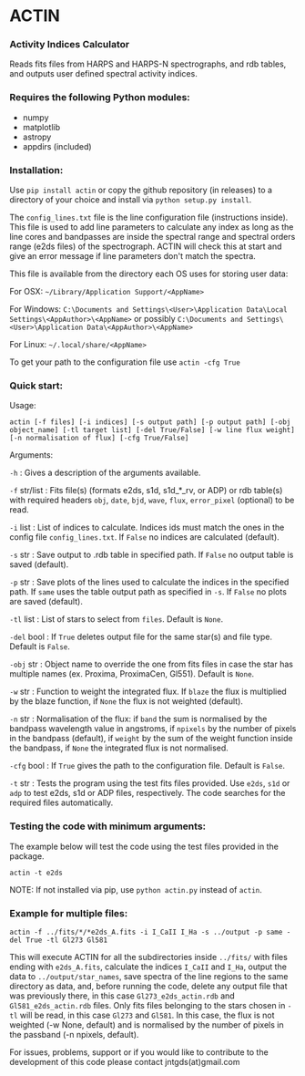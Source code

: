 # ACTIN
### Activity Indices Calculator

Reads fits files from HARPS and HARPS-N spectrographs, and rdb tables, and outputs user defined spectral activity indices.


### Requires the following Python modules:
- numpy
- matplotlib
- astropy
- appdirs (included)


### Installation:

Use `pip install actin` or copy the github repository (in releases) to a directory of your choice and install via `python setup.py install`.

The `config_lines.txt` file is the line configuration file (instructions inside). This file is used to add line parameters to calculate any index as long as the line cores and bandpasses are inside the spectral range and spectral orders range (e2ds files) of the spectrograph. ACTIN will check this at start and give an error message if line parameters don't match the spectra.

This file is available from the directory each OS uses for storing user data:

For OSX: `~/Library/Application Support/<AppName>`

For Windows: `C:\Documents and Settings\<User>\Application Data\Local Settings\<AppAuthor>\<AppName>` or possibly `C:\Documents and Settings\<User>\Application Data\<AppAuthor>\<AppName>`

For Linux: `~/.local/share/<AppName>`

To get your path to the configuration file use `actin -cfg True`


### Quick start:

Usage:

`actin [-f files] [-i indices] [-s output path] [-p output path] [-obj object_name] [-tl target list] [-del True/False] [-w line flux weight] [-n normalisation of flux] [-cfg True/False]`


Arguments:

`-h` : Gives a description of the arguments available.

`-f` str/list : Fits file(s) (formats e2ds, s1d, s1d_*_rv, or ADP) or rdb table(s) with required headers `obj`, `date`, `bjd`, `wave`, `flux`, `error_pixel` (optional) to be read.

`-i` list : List of indices to calculate. Indices ids must match the ones in the config file `config_lines.txt`. If `False` no indices are calculated (default).

`-s` str : Save output to .rdb table in specified path. If `False` no output table is saved (default).

`-p` str : Save plots of the lines used to calculate the indices in the specified path. If `same` uses the table output path as specified in `-s`. If `False` no plots are saved (default).

`-tl` list : List of stars to select from `files`. Default is `None`.

`-del` bool : If `True` deletes output file for the same star(s) and file type. Default is `False`.

`-obj` str : Object name to override the one from fits files in case the star has multiple names (ex. Proxima, ProximaCen, Gl551). Default is `None`.

`-w` str : Function to weight the integrated flux. If `blaze` the flux is multiplied by the blaze function, if `None` the flux is not weighted (default).

`-n` str : Normalisation of the flux: if `band` the sum is normalised by the bandpass wavelength value in angstroms, if `npixels` by the number of pixels in the bandpass (default), if `weight` by the sum of the weight function inside the bandpass, if `None` the integrated flux is not normalised.

`-cfg` bool : If `True` gives the path to the configuration file. Default is `False`.

`-t` str : Tests the program using the test fits files provided. Use `e2ds`, `s1d` or `adp` to test e2ds, s1d or ADP files, respectively. The code searches for the required files automatically.

### Testing the code with minimum arguments:

The example below will test the code using the test files provided in the package.

`actin -t e2ds`

NOTE: If not installed via pip, use `python actin.py` instead of `actin`.

### Example for multiple files:

`actin -f ../fits/*/*e2ds_A.fits -i I_CaII I_Ha -s ../output -p same -del True -tl Gl273 Gl581`

This will execute ACTIN for all the subdirectories inside `../fits/` with files ending with `e2ds_A.fits`, calculate the indices `I_CaII` and `I_Ha`, output the data to `../output/star_names`, save spectra of the line regions to the same directory as data, and, before running the code, delete any output file that was previously there, in this case `Gl273_e2ds_actin.rdb` and `Gl581_e2ds_actin.rdb` files. Only fits files belonging to the stars chosen in `-tl` will be read, in this case `Gl273` and `Gl581`. In this case, the flux is not weighted (-w None, default) and is normalised by the number of pixels in the passband (-n npixels, default).

For issues, problems, support or if you would like to contribute to the development of this code please contact jntgds(at)gmail.com
